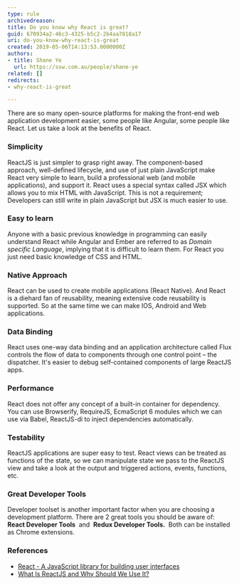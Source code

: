 ```yaml
---
type: rule
archivedreason: 
title: Do you know why React is great?
guid: 670934a2-46c3-4325-b5c2-2b4aa7818a17
uri: do-you-know-why-react-is-great
created: 2019-05-06T14:13:53.0000000Z
authors:
- title: Shane Ye
  url: https://ssw.com.au/people/shane-ye
related: []
redirects:
- why-react-is-great

---
```


There are so many open-source platforms for making the front-end web application development easier, some people like Angular, some people like React. Let us take a look at the benefits of React.

<!--endintro-->

### Simplicity

ReactJS is just simpler to grasp right away. The component-based approach, well-defined lifecycle, and use of just plain JavaScript make React very simple to learn, build a professional web (and mobile applications), and support it. React uses a special syntax called JSX which allows you to mix HTML with JavaScript. This is not a requirement; Developers can still write in plain JavaScript but JSX is much easier to use.

### Easy to learn

Anyone with a basic previous knowledge in programming can easily understand React while Angular and Ember are referred to as *Domain specific Language*, implying that it is difficult to learn them. For React you just need basic knowledge of CSS and HTML.

### Native Approach

React can be used to create mobile applications (React Native). And React is a diehard fan of reusability, meaning extensive code reusability is supported. So at the same time we can make IOS, Android and Web applications.

### Data Binding

React uses one-way data binding and an application architecture called Flux controls the flow of data to components through one control point – the dispatcher. It's easier to debug self-contained components of large ReactJS apps.

### Performance

React does not offer any concept of a built-in container for dependency. You can use Browserify, RequireJS, EcmaScript 6 modules which we can use via Babel, ReactJS-di to inject dependencies automatically.

### Testability

ReactJS applications are super easy to test. React views can be treated as functions of the state, so we can manipulate state we pass to the ReactJS view and take a look at the output and triggered actions, events, functions, etc.

### Great Developer Tools

Developer toolset is another important factor when you are choosing a development platform. There are 2 great tools you should be aware of:  **React Developer Tools**  and  **Redux Developer Tools.**  Both can be installed as Chrome extensions.

### References




* [React - A JavaScript library for building user interfaces](https&#58;//reactjs.org/)
* [What Is ReactJS and Why Should We Use It?](https&#58;//www.c-sharpcorner.com/article/what-and-why-reactjs/)
